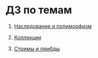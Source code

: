 # ДЗ по темам

1. [Наследование и полиморфизм](https://github.com/RudyUruru/AstonHomework/pull/2)

2. [Коллекции](https://github.com/RudyUruru/AstonHomework/pull/1)

3. [Стримы и лямбды](https://github.com/RudyUruru/AstonHomework/pull/3)
